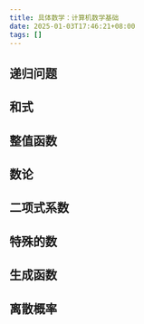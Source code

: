 ```yaml
---
title: 具体数学：计算机数学基础
date: 2025-01-03T17:46:21+08:00
tags: []
---
```


## 递归问题

## 和式

## 整值函数

## 数论

## 二项式系数

## 特殊的数

## 生成函数

## 离散概率

